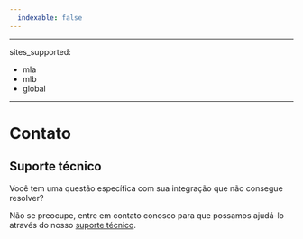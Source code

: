```yaml
---
  indexable: false
---
```


---
sites_supported:
  - mla
  - mlb
  - global
---

# Contato

<!--

## Como posso falar com um representante comercial do Mercado Pago

Preencha este [formulário](https://goo.gl/emptak) e nossa equipe comercial entrará em contato para ajudá-lo.

Lembre-se que para consultas sobre seus pagamentos ou cobranças, você pode conferir o nosso [portal de ajuda.](https://www.mercadopago.com.br/ajuda)

-->

## Suporte técnico

Você tem uma questão específica com sua integração que não consegue resolver?

Não se preocupe, entre em contato conosco para que possamos ajudá-lo através do nosso [suporte técnico](https://www.mercadopago.com.br/developers/pt/support/).

